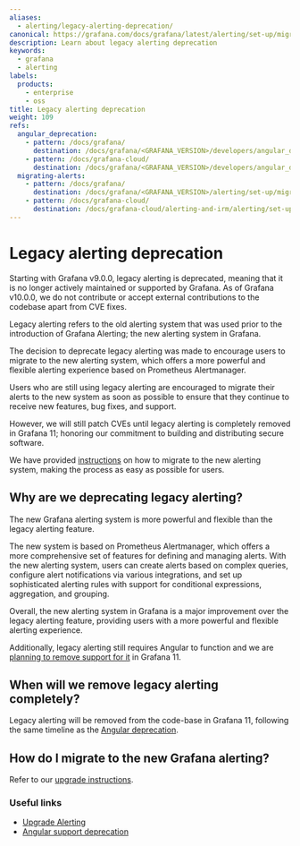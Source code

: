 ```yaml
---
aliases:
  - alerting/legacy-alerting-deprecation/
canonical: https://grafana.com/docs/grafana/latest/alerting/set-up/migrating-alerts/legacy-alerting-deprecation/
description: Learn about legacy alerting deprecation
keywords:
  - grafana
  - alerting
labels:
  products:
    - enterprise
    - oss
title: Legacy alerting deprecation
weight: 109
refs:
  angular_deprecation:
    - pattern: /docs/grafana/
      destination: /docs/grafana/<GRAFANA_VERSION>/developers/angular_deprecation/
    - pattern: /docs/grafana-cloud/
      destination: /docs/grafana/<GRAFANA_VERSION>/developers/angular_deprecation/
  migrating-alerts:
    - pattern: /docs/grafana/
      destination: /docs/grafana/<GRAFANA_VERSION>/alerting/set-up/migrating-alerts/
    - pattern: /docs/grafana-cloud/
      destination: /docs/grafana-cloud/alerting-and-irm/alerting/set-up/migrating-alerts/
---
```


# Legacy alerting deprecation

Starting with Grafana v9.0.0, legacy alerting is deprecated, meaning that it is no longer actively maintained or supported by Grafana. As of Grafana v10.0.0, we do not contribute or accept external contributions to the codebase apart from CVE fixes.

Legacy alerting refers to the old alerting system that was used prior to the introduction of Grafana Alerting; the new alerting system in Grafana.

The decision to deprecate legacy alerting was made to encourage users to migrate to the new alerting system, which offers a more powerful and flexible alerting experience based on Prometheus Alertmanager.

Users who are still using legacy alerting are encouraged to migrate their alerts to the new system as soon as possible to ensure that they continue to receive new features, bug fixes, and support.

However, we will still patch CVEs until legacy alerting is completely removed in Grafana 11; honoring our commitment to building and distributing secure software.

We have provided [instructions](ref:migrating-alerts) on how to migrate to the new alerting system, making the process as easy as possible for users.

## Why are we deprecating legacy alerting?

The new Grafana alerting system is more powerful and flexible than the legacy alerting feature.

The new system is based on Prometheus Alertmanager, which offers a more comprehensive set of features for defining and managing alerts. With the new alerting system, users can create alerts based on complex queries, configure alert notifications via various integrations, and set up sophisticated alerting rules with support for conditional expressions, aggregation, and grouping.

Overall, the new alerting system in Grafana is a major improvement over the legacy alerting feature, providing users with a more powerful and flexible alerting experience.

Additionally, legacy alerting still requires Angular to function and we are [planning to remove support for it](ref:angular_deprecation) in Grafana 11.

## When will we remove legacy alerting completely?

Legacy alerting will be removed from the code-base in Grafana 11, following the same timeline as the [Angular deprecation](ref:angular_deprecation).

## How do I migrate to the new Grafana alerting?

Refer to our [upgrade instructions](ref:migrating-alerts).

### Useful links

- [Upgrade Alerting](ref:migrating-alerts)
- [Angular support deprecation](ref:angular_deprecation)
